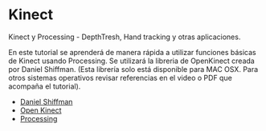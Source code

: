 # Kinect
Kinect y Processing - DepthTresh, Hand tracking y otras aplicaciones.

En este tutorial se aprenderá de manera rápida a utilizar funciones básicas de Kinect usando Processing. Se utilizará la libreria de OpenKinect creada por Daniel Shiffman. (Esta librería solo está disponible para MAC OSX. Para otros sistemas operativos revisar referencias en el video o PDF que acompaña el tutorial).

- [Daniel Shiffman](http://shiffman.net/p5/kinect/)
- [Open Kinect](https://github.com/OpenKinect)
- [Processing](https://processing.org/)

